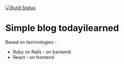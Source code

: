 [![Build Status](https://travis-ci.com/pityara/todayilearned.svg?branch=master)](https://travis-ci.com/pityara/todayilearned)
# Simple blog todayilearned

Based on technologies - 
* Ruby on Rails - on backend
* React - on frontend
